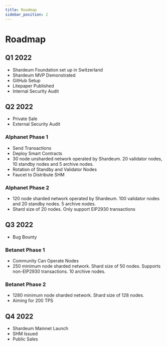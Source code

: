 ```yaml
---
title: Roadmap
sidebar_position: 2
---
```


# Roadmap

## Q1 2022

- Shardeum Foundation set up in Switzerland
- Shardeum MVP Demonstrated
- GitHub Setup
- Litepaper Published
- Internal Security Audit

## Q2 2022

- Private Sale
- External Security Audit

### Alphanet Phase 1

- Send Transactions
- Deploy Smart Contracts
- 30 node unsharded network operated by Shardeum. 20 validator nodes, 10 standby nodes and 5 archive nodes.
- Rotation of Standby and Validator Nodes
- Faucet to Distribute SHM

### Alphanet Phase 2

- 120 node sharded network operated by Shardeum. 100 validator nodes and 20 standby nodes. 5 archive nodes.
- Shard size of 20 nodes. Only support EIP2930 transactions

## Q3 2022

- Bug Bounty

### Betanet Phase 1

- Community Can Operate Nodes
- 250 minimum node sharded network. Shard size of 50 nodes. Supports non-EIP2930 transactions. 10 archive nodes.

### Betanet Phase 2

- 1280 minimum node sharded network. Shard size of 128 nodes.
- Aiming for 200 TPS

## Q4 2022

- Shardeum Mainnet Launch
- SHM Issued
- Public Sales
